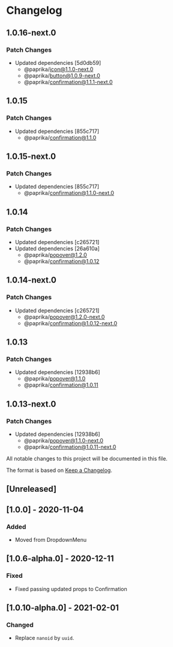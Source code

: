 # Changelog

## 1.0.16-next.0

### Patch Changes

- Updated dependencies [5d0db59]
  - @paprika/icon@1.1.0-next.0
  - @paprika/button@1.0.9-next.0
  - @paprika/confirmation@1.1.1-next.0

## 1.0.15

### Patch Changes

- Updated dependencies [855c717]
  - @paprika/confirmation@1.1.0

## 1.0.15-next.0

### Patch Changes

- Updated dependencies [855c717]
  - @paprika/confirmation@1.1.0-next.0

## 1.0.14

### Patch Changes

- Updated dependencies [c265721]
- Updated dependencies [26a610a]
  - @paprika/popover@1.2.0
  - @paprika/confirmation@1.0.12

## 1.0.14-next.0

### Patch Changes

- Updated dependencies [c265721]
  - @paprika/popover@1.2.0-next.0
  - @paprika/confirmation@1.0.12-next.0

## 1.0.13

### Patch Changes

- Updated dependencies [12938b6]
  - @paprika/popover@1.1.0
  - @paprika/confirmation@1.0.11

## 1.0.13-next.0

### Patch Changes

- Updated dependencies [12938b6]
  - @paprika/popover@1.1.0-next.0
  - @paprika/confirmation@1.0.11-next.0

All notable changes to this project will be documented in this file.

The format is based on [Keep a Changelog](https://keepachangelog.com/en/1.0.0/).

## [Unreleased]

## [1.0.0] - 2020-11-04

### Added

- Moved from DropdownMenu

## [1.0.6-alpha.0] - 2020-12-11

### Fixed

- Fixed passing updated props to Confirmation

## [1.0.10-alpha.0] - 2021-02-01

### Changed

- Replace `nanoid` by `uuid`.
